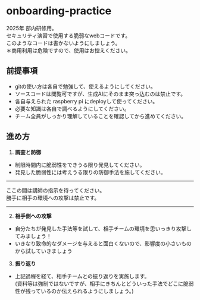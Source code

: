 # onboarding-practice
2025年 部内研修用。  
セキュリティ演習で使用する脆弱なwebコードです。  
このようなコードは書かないようにしましょう。  
＊商用利用は危険ですので、使用はお控えください。  

## 前提事項

- gitの使い方は各自で勉強して、使えるようにしてください。
- ソースコードは閲覧可ですが、生成AIにそのまま突っ込むのは禁止です。
- 各自与えられた raspberry pi にdeployして使ってください。
- 必要な知識は各自で調べるようにしてください。
- チーム全員がしっかり理解していることを確認してから進めてください。

## 進め方

1. **調査と防御**
- 制限時間内に脆弱性をできうる限り発見してください。
- 発見した脆弱性には考えうる限りの防御手法を施してください。

-------

ここの間は講師の指示を待ってください。  
勝手に相手の環境への攻撃は禁止です。  

-------  

2. **相手側への攻撃**
- 自分たちが発見した手法等を試して、相手チームの環境を思いっきり攻撃してみましょう！
- いきなり致命的なダメージを与えると面白くないので、影響度の小さいものから試していきましょう

3. **振り返り**
- 上記過程を経て、相手チームとの振り返りを実施します。  
(資料等は強制ではないですが、相手にきちんとどういった手法でどこに脆弱性が残っているのか伝えられるようにしましょう。)

